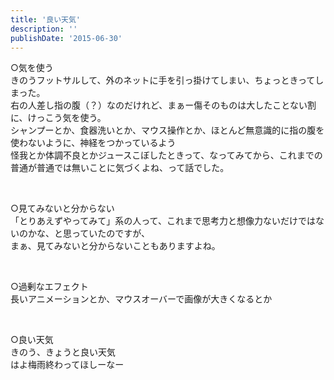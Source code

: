 ```yaml
---
title: '良い天気'
description: ''
publishDate: '2015-06-30'
---
```


<p>○気を使う<br>
きのうフットサルして、外のネットに手を引っ掛けてしまい、ちょっときってしまった。<br>
右の人差し指の腹（？）なのだけれど、まぁー傷そのものは大したことない割に、けっこう気を使う。<br>
シャンプーとか、食器洗いとか、マウス操作とか、ほとんど無意識的に指の腹を使わないように、神経をつかっているよう<br>
怪我とか体調不良とかジュースこぼしたときって、なってみてから、これまでの普通が普通では無いことに気づくよね、って話でした。</p>
<p>&nbsp;</p>
<p>○見てみないと分からない<br>
「とりあえずやってみて」系の人って、これまで思考力と想像力ないだけではないのかな、と思っていたのですが、<br>
まぁ、見てみないと分からないこともありますよね。</p>
<p>&nbsp;</p>
<p>○過剰なエフェクト<br>
長いアニメーションとか、マウスオーバーで画像が大きくなるとか</p>
<p>&nbsp;</p>
<p>○良い天気<br>
きのう、きょうと良い天気<br>
はよ梅雨終わってほしーなー</p>

